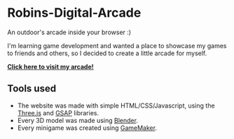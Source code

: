 # Robins-Digital-Arcade

An outdoor's arcade inside your browser :)

I'm learning game development and wanted a place to showcase my games to friends and others, so I decided to create a little arcade for myself.

[**Click here to visit my arcade!**](https://rowobin.github.io/Robins-Digital-Arcade/)

## Tools used

- The website was made with simple HTML/CSS/Javascript, using the [Three.js](https://threejs.org/) and [GSAP](https://gsap.com/) libraries.
- Every 3D model was made using [Blender](https://www.blender.org/).
- Every minigame was created using [GameMaker](https://gamemaker.io/en).



